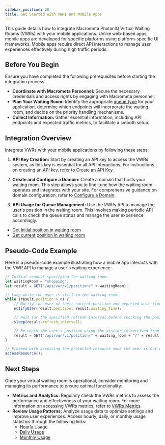 ```yaml
---
sidebar_position: 20
title: Get Started with VWRs and Mobile Apps
---
```


This guide details how to integrate Macrometa PhotonIQ Virtual Waiting Rooms (VWRs) with your mobile applications. Unlike web-based apps, mobile apps are developed for specific platforms using platform-specific UI frameworks. Mobile apps require direct API interactions to manage user experiences effectively during high traffic periods.

## Before You Begin

Ensure you have completed the following prerequisites before starting the integration process:

- **Coordinate with Macrometa Personnel:** Secure the necessary credentials and access rights by engaging with Macrometa personnel.
- **Plan Your Waiting Room:** Identify the appropriate [queue type](../queue-types.md) for your application, determine which endpoints will incorporate the waiting room, and decide on the priority handling mechanisms.
- **Collect Information:** Gather essential information, including API endpoints and expected traffic metrics, to facilitate a smooth setup.

## Integration Overview

Integrate VWRs with your mobile applications by following these steps:

1. **API Key Creation:** Start by creating an API key to access the VWRs system, as this key is essential for all API interactions. For instructions on creating an API key, refer to [Create an API Key](https://www.macrometa.com/docs/apiVwrs#/operations/createAPIKey).

2. **Create and Configure a Domain:** Create a domain that hosts your waiting room. This step allows you to fine-tune how the waiting room operates and integrates with your site. For comprehensive guidance on domain configuration, refer to [Configure a Domain](../configure-domain.md).

3. **API Usage for Queue Management:** Use the VWRs API to manage the user's position in the waiting room. This involves making periodic API calls to check the queue status and manage the user experience accordingly.

  - [Get initial position in waiting room](https://www.macrometa.com/docs/apiVwrs#/paths/api-vwr-v1-position-domain_key/get)
  - [Get current position in waiting room](https://www.macrometa.com/docs/apiVwrs#/paths/api-vwr-v1-position-domain_key---request_id/get)

## Pseudo-Code Example

Here is a pseudo-code example illustrating how a mobile app interacts with the VWR API to manage a user's waiting experience:

```javascript
// Initial request specifying the waiting room.
let waitingRoom = "shopping";
let result = GET("/api/vwr/v1/position/" + waitingRoom);

// Loop while the user is still in the waiting room.
while (result.position > 0) {
    // Notify the user of their current position and expected wait time.
    notifyUser(result.position, result.waiting_time);

    // Wait for the specified refresh interval before checking the position again.
    sleep(result.refresh_interval);

    // Re-check the user's position using the visitor_id received from the initial call.
    result = GET("/api/vwr/v1/position/" + waiting_room + "/" + result.visitor_id);
}

// Proceed with accessing the protected resource once the user is out of the waiting room.
accessResource();
```

## Next Steps

Once your virtual waiting room is operational, consider monitoring and managing its performance to ensure optimal functionality:

- **Metrics and Analytics:** Regularly check the VWRs metrics to assess the performance and effectiveness of your waiting room. For more information on accessing VWRs metrics, refer to [VWRs Metrics](../vwrs-metrics.md).
- **Review Usage Patterns:** Analyze usage data to optimize settings and improve user experiences. Access hourly, daily, or monthly usage statistics through the following links:
  - [Hourly Usage](https://www.macrometa.com/docs/apiVwrs#/operations/getHourlyUsage)
  - [Daily Usage](https://www.macrometa.com/docs/apiVwrs#/operations/getDailyUsage)
  - [Monthly Usage](https://www.macrometa.com/docs/apiVwrs#/operations/getMonthlyUsage)
